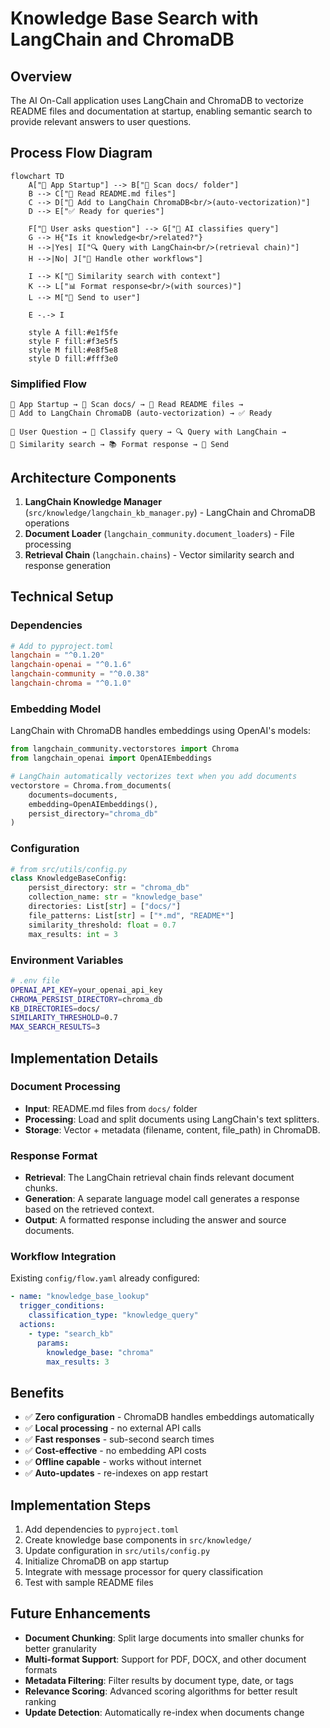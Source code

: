 # Knowledge Base Search with LangChain and ChromaDB

## Overview

The AI On-Call application uses LangChain and ChromaDB to vectorize README files and documentation at startup, enabling semantic search to provide relevant answers to user questions.

## Process Flow Diagram

```mermaid
flowchart TD
    A["🚀 App Startup"] --> B["📂 Scan docs/ folder"]
    B --> C["📄 Read README.md files"]
    C --> D["🔗 Add to LangChain ChromaDB<br/>(auto-vectorization)"]
    D --> E["✅ Ready for queries"]
    
    F["👤 User asks question"] --> G["🤖 AI classifies query"]
    G --> H{"Is it knowledge<br/>related?"}
    H -->|Yes| I["🔍 Query with LangChain<br/>(retrieval chain)"]
    H -->|No| J["📝 Handle other workflows"]
    
    I --> K["🔎 Similarity search with context"]
    K --> L["📊 Format response<br/>(with sources)"]
    L --> M["💬 Send to user"]
    
    E -.-> I
    
    style A fill:#e1f5fe
    style F fill:#f3e5f5
    style M fill:#e8f5e8
    style D fill:#fff3e0
```

### Simplified Flow
```
🚀 App Startup → 📂 Scan docs/ → 📄 Read README files → 
🔗 Add to LangChain ChromaDB (auto-vectorization) → ✅ Ready

👤 User Question → 🤖 Classify query → 🔍 Query with LangChain → 
🔎 Similarity search → 📚 Format response → 💬 Send
```

## Architecture Components

1. **LangChain Knowledge Manager** (`src/knowledge/langchain_kb_manager.py`) - LangChain and ChromaDB operations
2. **Document Loader** (`langchain_community.document_loaders`) - File processing
3. **Retrieval Chain** (`langchain.chains`) - Vector similarity search and response generation

## Technical Setup

### Dependencies
```toml
# Add to pyproject.toml
langchain = "^0.1.20"
langchain-openai = "^0.1.6"
langchain-community = "^0.0.38"
langchain-chroma = "^0.1.0"
```

### Embedding Model
LangChain with ChromaDB handles embeddings using OpenAI's models:
```python
from langchain_community.vectorstores import Chroma
from langchain_openai import OpenAIEmbeddings

# LangChain automatically vectorizes text when you add documents
vectorstore = Chroma.from_documents(
    documents=documents,
    embedding=OpenAIEmbeddings(),
    persist_directory="chroma_db"
)
```

### Configuration
```python
# from src/utils/config.py
class KnowledgeBaseConfig:
    persist_directory: str = "chroma_db"
    collection_name: str = "knowledge_base"
    directories: List[str] = ["docs/"]
    file_patterns: List[str] = ["*.md", "README*"]
    similarity_threshold: float = 0.7
    max_results: int = 3
```

### Environment Variables
```bash
# .env file
OPENAI_API_KEY=your_openai_api_key
CHROMA_PERSIST_DIRECTORY=chroma_db
KB_DIRECTORIES=docs/
SIMILARITY_THRESHOLD=0.7
MAX_SEARCH_RESULTS=3
```

## Implementation Details

### Document Processing
- **Input**: README.md files from `docs/` folder
- **Processing**: Load and split documents using LangChain's text splitters.
- **Storage**: Vector + metadata (filename, content, file_path) in ChromaDB.

### Response Format
- **Retrieval**: The LangChain retrieval chain finds relevant document chunks.
- **Generation**: A separate language model call generates a response based on the retrieved context.
- **Output**: A formatted response including the answer and source documents.

### Workflow Integration
Existing `config/flow.yaml` already configured:
```yaml
- name: "knowledge_base_lookup"
  trigger_conditions:
    classification_type: "knowledge_query"
  actions:
    - type: "search_kb"
      params:
        knowledge_base: "chroma"
        max_results: 3
```

## Benefits
- ✅ **Zero configuration** - ChromaDB handles embeddings automatically
- ✅ **Local processing** - no external API calls
- ✅ **Fast responses** - sub-second search times  
- ✅ **Cost-effective** - no embedding API costs
- ✅ **Offline capable** - works without internet
- ✅ **Auto-updates** - re-indexes on app restart

## Implementation Steps
1. Add dependencies to `pyproject.toml`
2. Create knowledge base components in `src/knowledge/`
3. Update configuration in `src/utils/config.py`
4. Initialize ChromaDB on app startup
5. Integrate with message processor for query classification
6. Test with sample README files

## Future Enhancements
- **Document Chunking**: Split large documents into smaller chunks for better granularity
- **Multi-format Support**: Support for PDF, DOCX, and other document formats
- **Metadata Filtering**: Filter results by document type, date, or tags
- **Relevance Scoring**: Advanced scoring algorithms for better result ranking
- **Update Detection**: Automatically re-index when documents change